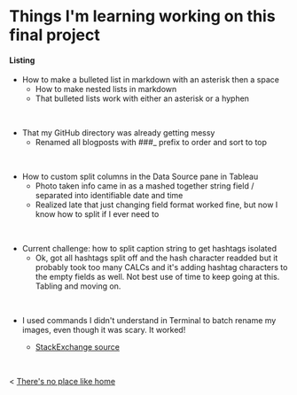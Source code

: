 # Things I'm learning working on this final project

#### Listing

* How to make a bulleted list in markdown with an asterisk then a space
    * How to make nested lists in markdown
    * That bulleted lists work with either an asterisk or a hyphen

&nbsp;
* That my GitHub directory was already getting messy
    * Renamed all blogposts with ###_ prefix to order and sort to top
    
&nbsp;
* How to custom split columns in the Data Source pane in Tableau
    * Photo taken info came in as a mashed together string field / separated into identifiable date and time
    * Realized late that just changing field format worked fine, but now I know how to split if I ever need to

&nbsp;
* Current challenge: how to split caption string to get hashtags isolated
    * Ok, got all hashtags split off and the hash character readded but it probably took too many CALCs and it's adding hashtag characters to the empty fields as well. Not best use of time to keep going at this. Tabling and moving on.
    
&nbsp;
* I used commands I didn't understand in Terminal to batch rename my images, even though it was scary. It worked!
    * [StackExchange source](https://apple.stackexchange.com/questions/236213/renaming-files-names-in-bulk-any-smarter-solution)
    





  &nbsp; &nbsp; &nbsp; &nbsp;
  

< [There's no place like home](./index.md)
